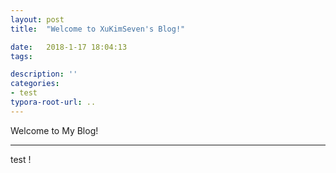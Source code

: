 ```yaml
---
layout: post
title:  "Welcome to XuKimSeven's Blog!"

date:   2018-1-17 18:04:13
tags:

description: ''
categories:
- test 
typora-root-url: ..
---
```



 Welcome to My Blog!

<!--more-->

-------------------------------------------------------

test !